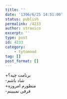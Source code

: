 ```yaml
---
title: ''
date: '1396/6/25 14:51:00'
status: publish
permalink: /4233
author: straxico
excerpt: ''
type: post
id: 4233
category:
    - tytomood
tag: []
post_format: []
---
```

+برنامت چیه؟  
-شاد باشم  
‌+منظورم امروزه  
-فرقی نمیبینم